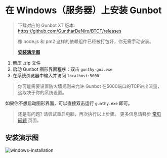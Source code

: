 # 在 Windows（服务器）上安装 Gunbot

> 下载对应的 Gunbot XT 版本: https://github.com/GuntharDeNiro/BTCT/releases
>
> 像 node.js 和 pm2 这样的依赖组件已经被打包好，你无需手动安装。
>
> **[安装演示图](#installation-video)**


1. 解压 .zip 文件
2. 启动 Gunbot 图形界面程序：双击 `gunthy-gui.exe`
3. 在系统浏览器中输入并访问 `localhost:5000`




> 你可能需要设置防火墙规则来允许 Gunbot 在5000端口的TCP进出流量，这取决于你的系统设置。

如果你不想启动图形界面，可以直接双击运行 `gunthy.exe` 即可。




> 还是有问题? 请尝试重启电脑，再次执行以上步骤。 更多信息请移步 [常见问题](Troubleshooting) 页面。


## 安装演示图
![windows-installation](./images/34314841-5677bce0-e778-11e7-8ecf-fdad6caaa0dc.gif)
